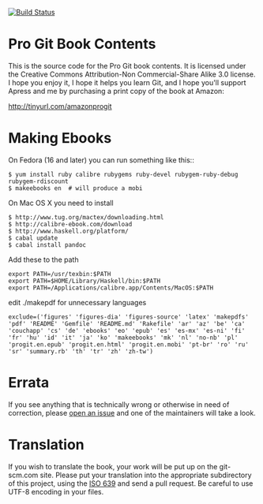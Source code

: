 [![Build Status](https://secure.travis-ci.org/progit/progit.png?branch=master)](https://travis-ci.org/progit/progit)

# Pro Git Book Contents

This is the source code for the Pro Git book contents.  It is licensed under
the Creative Commons Attribution-Non Commercial-Share Alike 3.0 license.  I
hope you enjoy it, I hope it helps you learn Git, and I hope you'll support
Apress and me by purchasing a print copy of the book at Amazon:

http://tinyurl.com/amazonprogit

# Making Ebooks

On Fedora (16 and later) you can run something like this::

    $ yum install ruby calibre rubygems ruby-devel rubygem-ruby-debug rubygem-rdiscount
    $ makeebooks en  # will produce a mobi

On Mac OS X you need to install

    $ http://www.tug.org/mactex/downloading.html 
	$ http://calibre-ebook.com/download
	$ http://www.haskell.org/platform/
	$ cabal update
    $ cabal install pandoc

Add these to the path

    export PATH=/usr/texbin:$PATH
    export PATH=$HOME/Library/Haskell/bin:$PATH
    export PATH=/Applications/calibre.app/Contents/MacOS:$PATH	

edit ./makepdf for unnecessary languages	

	exclude=('figures' 'figures-dia' 'figures-source' 'latex' 'makepdfs' 'pdf' 'README' 'Gemfile' 'README.md' 'Rakefile' 'ar' 'az' 'be' 'ca' 'couchapp' 'cs' 'de' 'ebooks' 'eo' 'epub' 'es' 'es-mx' 'es-ni' 'fi' 'fr' 'hu' 'id' 'it' 'ja' 'ko' 'makeebooks' 'mk' 'nl' 'no-nb' 'pl' 'progit.en.epub' 'progit.en.html' 'progit.en.mobi' 'pt-br' 'ro' 'ru' 'sr' 'summary.rb' 'th' 'tr' 'zh' 'zh-tw')
	
# Errata

If you see anything that is technically wrong or otherwise in need of
correction, please [open an issue](https://github.com/progit/progit/issues) and one of the maintainers will take a look.


# Translation

If you wish to translate the book, your work will be put up on the 
git-scm.com site.  Please put your translation into the appropriate
subdirectory of this project, using the 
[ISO 639](http://en.wikipedia.org/wiki/List_of_ISO_639-1_codes) 
and send a pull request. Be careful to use UTF-8 encoding in your files.

